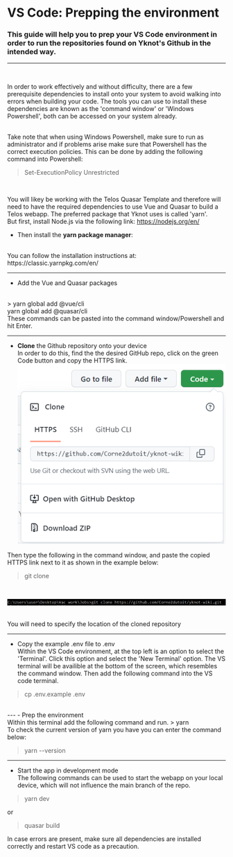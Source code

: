# VS Code: Prepping the environment
### This guide will help you to prep your VS Code environment in order to run the repositories found on Yknot's Github in the intended way.
---
<br />

In order to work effectively and without difficulty, there are a few prerequisite dependencies to install onto your
system to avoid walking into errors when building your code. The tools you can use to install these dependencies are known as the 'command window' or 'Windows Powershell', both can be accessed on your system already.

<br />
Take note that when using Windows Powershell, make sure to run as administrator and if problems arise make sure that Powershell has the correct execution policies. This can be done by adding the following command into Powershell:

>Set-ExecutionPolicy Unrestricted

<br>

You will likey be working with the Telos Quasar Template and therefore will need to have the required dependencies
to use  Vue and Quasar to build a Telos webapp. The preferred package that Yknot uses is called 'yarn'.
<br>
But first, install Node.js via the following link: https://nodejs.org/en/
- Then install the <b>yarn package manager</b>:
<br>
You can follow the installation instructions at: https://classic.yarnpkg.com/en/

---

- Add the Vue and Quasar packages
<br>
> yarn global add @vue/cli <br>
yarn global add @quasar/cli

<br >
These commands can be pasted into the command window/Powershell and hit Enter.

---

- <b>Clone</b> the Github repository onto your device
<br>In order to do this, find the the desired GitHub repo, click on the green Code button and copy the HTTPS link.
![Clone repo](Clone-Repo.png)

Then type the following  in the command window, and paste the copied HTTPS link next to it as shown in the example below:

> git clone 
<br>

![Git clone](git-clone.png)

<br>
You will need to specify the location of the cloned repository

---
- Copy the example .env file to .env
<br>Within the VS Code environment, at the top left is an option to select the 'Terminal'. Click this option and select the 'New Terminal' option. The VS terminal will be availible at the bottom of the screen, which resembles the command window. Then add the following command into the VS code terminal.
> cp .env.example .env
<br>
---
- Prep the environment
<br> Within this terminal add the following command and run.
> yarn

<br>
To check the current version of yarn you have you can enter the command below:

> yarn --version

---
- Start the app in development mode
<br> The following commands can be used to start the webapp on your local device, which will not influence the main branch of the repo.

> yarn dev

or 

> quasar build

In case errors are present, make sure all dependencies are installed correctly and restart VS code as a precaution.
